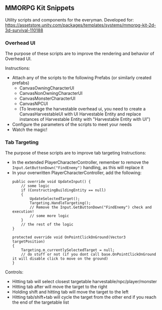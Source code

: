 ## MMORPG Kit Snippets
Utility scripts and components for the everyman.
Developed for:
https://assetstore.unity.com/packages/templates/systems/mmorpg-kit-2d-3d-survival-110188

### Overhead UI
The purpose of these scripts are to improve the rendering and behavior of Overhead UI.

Instructions:
- Attach any of the scripts to the following Prefabs (or similarly created prefabs)
    - CanvasOwningCharacterUI
    - CanvasNonOwningCharacterUI
    - CanvasMonsterCharacterUI
    - CanvasNPCUI
    - (To leverage the harvestable overhead ui, you need to create a CanvasHarvestableUI with UI Harvestable Entity and replace instances of Harvestable Entity with "Harvestable Entity with UI")
- Configure the parameters of the scripts to meet your needs
- Watch the magic!

### Tab Targeting
The purpose of these scripts are to improve tab targeting
Instructions:
- In the extended PlayerCharacterController, remember to remove the `Input.GetButtonDown("FindEnemy")` handling, as this will replace it
- In your overwritten PlayerCharacterController, add the following:
    ```
    public override void UpdateInput() {
        // some logic
        if (ConstructingBuildingEntity == null)
        {
            UpdateSelectedTarget();
            Targeting.HandleTargeting();
            // Remove the Input.GetButtonDown("FindEnemy") check and execution!
            // some more logic
        }
        // the rest of the logic
    }

    protected override void OnPointClickOnGround(Vector3 targetPosition)
    {
        Targeting.m_currentlySelectedTarget = null;
        // do stuff or not (if you dont call base.OnPointClickOnGround it will disable click to move on the ground)
    }
    ```
Controls:
- Hitting tab will select closest targetable harvestable/npc/player/monster
- Hitting tab after will move the target to the right
- Holding shift and hitting tab will move the target to the left
- Hitting tab/shift+tab will cycle the target from the other end if you reach the end of the targetable list